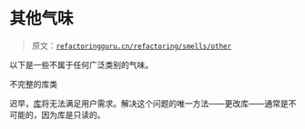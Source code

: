 # 其他气味

> 原文：[`refactoringguru.cn/refactoring/smells/other`](https://refactoringguru.cn/refactoring/smells/other)

以下是一些不属于任何广泛类别的气味。

不完整的库类

迟早，[库](https://en.wikipedia.org/wiki/Library_(computing))将无法满足用户需求。解决这个问题的唯一方法——更改库——通常是不可能的，因为库是只读的。
